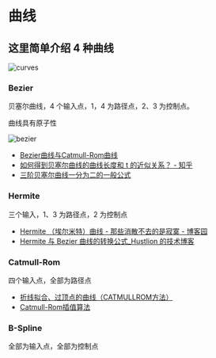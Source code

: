 # 曲线

## 这里简单介绍 4 种曲线

![curves](https://image-1253155090.cos.ap-nanjing.myqcloud.com/202302230917548.jpg)

### Bezier

贝塞尔曲线，4 个输入点，1，4 为路径点，2、3 为控制点。

曲线具有原子性

![bezier](https://image-1253155090.cos.ap-nanjing.myqcloud.com/202302230917058.png)

- [Bezier曲线与Catmull-Rom曲线](https://blog.csdn.net/u012154588/article/details/98977717)
- [ 如何得到贝塞尔曲线的曲线长度和 t 的近似关系？ - 知乎](https://www.zhihu.com/question/27715729)
- [三阶贝塞尔曲线一分为二的一般公式](http://www.360doc.com/content/16/0101/20/1489589\_524673502.shtml)

### Hermite

三个输入，1、3 为路径点，2 为控制点

- [Hermite （埃尔米特）曲线 - 那些消散不去的是寂寞 - 博客园](https://www.cnblogs.com/jqm304775992/p/5044728.html)
- [Hermite 与 Bezier 曲线的转换公式_Hustlion 的技术博客](https://blog.csdn.net/techfield/article/details/113744152)

### Catmull-Rom

四个输入点，全部为路径点

- [折线拟合、过顶点的曲线（CATMULLROM方法）](https://www.freesion.com/article/6828246732/)
- [Catmull-Rom插值算法](https://blog.csdn.net/wsf09/article/details/103453496)

### B-Spline

全部为输入点，全部为控制点
